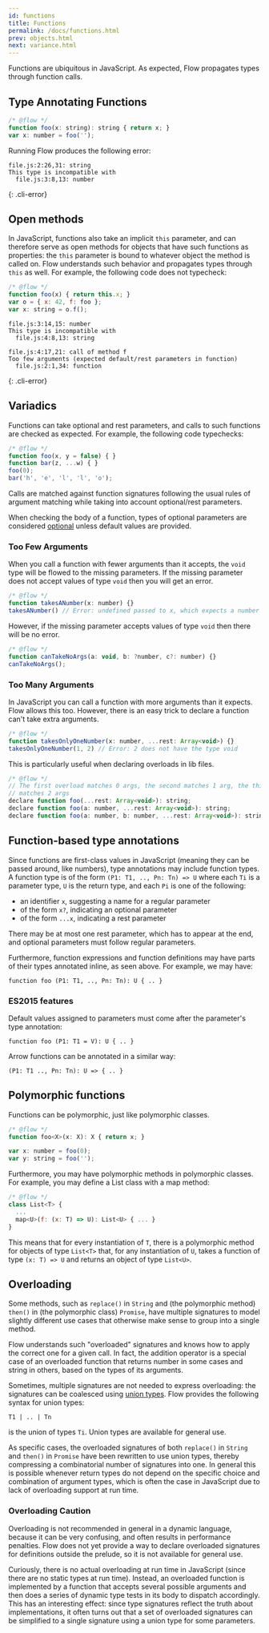 ```yaml
---
id: functions
title: Functions
permalink: /docs/functions.html
prev: objects.html
next: variance.html
---
```


Functions are ubiquitous in JavaScript. As expected, Flow propagates types through function calls.

## Type Annotating Functions

```js +line_numbers
/* @flow */
function foo(x: string): string { return x; }
var x: number = foo('');
```

Running Flow produces the following error:

```text
file.js:2:26,31: string
This type is incompatible with
  file.js:3:8,13: number
```
{: .cli-error}

## Open methods

In JavaScript, functions also take an implicit `this` parameter, and can
therefore serve as open methods for objects that have such functions as
properties: the `this` parameter is bound to whatever object the method is
called on. Flow understands such behavior and propagates types through `this`
as well. For example, the following code does not typecheck:

```js +line_numbers
/* @flow */
function foo(x) { return this.x; }
var o = { x: 42, f: foo };
var x: string = o.f();
```

```text
file.js:3:14,15: number
This type is incompatible with
  file.js:4:8,13: string

file.js:4:17,21: call of method f
Too few arguments (expected default/rest parameters in function)
  file.js:2:1,34: function
```
{: .cli-error}


## Variadics

Functions can take optional and rest parameters, and calls to such functions
are checked as expected. For example, the following code typechecks:

```js +line_numbers
/* @flow */
function foo(x, y = false) { }
function bar(z, ...w) { }
foo(0);
bar('h', 'e', 'l', 'l', 'o');
```

Calls are matched against function signatures following the usual rules of
argument matching while taking into account optional/rest parameters.

When checking the body of a function, types of optional parameters are considered [optional](http://flowtype.org/docs/nullable-types.html#_) unless default values are provided.

### Too Few Arguments

When you call a function with fewer arguments than it accepts, the `void` type
will be flowed to the missing parameters. If the missing parameter does not
accept values of type `void` then you will get an error.

```js +line_numbers
/* @flow */
function takesANumber(x: number) {}
takesANumber() // Error: undefined passed to x, which expects a number
```

However, if the missing parameter accepts values of type `void` then there will
be no error.

```js +line_numbers
/* @flow */
function canTakeNoArgs(a: void, b: ?number, c?: number) {}
canTakeNoArgs();
```

### Too Many Arguments

In JavaScript you can call a function with more arguments than it expects. Flow
allows this too. However, there is an easy trick to declare a function can't
take extra arguments.

```js +line_numbers
/* @flow */
function takesOnlyOneNumber(x: number, ...rest: Array<void>) {}
takesOnlyOneNumber(1, 2) // Error: 2 does not have the type void
```

This is particularly useful when declaring overloads in lib files.

```js +line_numbers
/* @flow */
// The first overload matches 0 args, the second matches 1 arg, the third
// matches 2 args
declare function foo(...rest: Array<void>): string;
declare function foo(a: number, ...rest: Array<void>): string;
declare function foo(a: number, b: number, ...rest: Array<void>): string;
```

## Function-based type annotations

Since functions are first-class values in JavaScript (meaning they can be
passed around, like numbers), type annotations may include function types. A
function type is of the form `(P1: T1, .., Pn: Tn) => U` where each `Ti` is a
parameter type, `U` is the return type, and each `Pi` is one of the following:

- an identifier `x`, suggesting a name for a regular parameter
- of the form `x?`, indicating an optional parameter
- of the form `...x`, indicating a rest parameter

There may be at most one rest parameter, which has to appear at the end, and
optional parameters must follow regular parameters.

Furthermore, function expressions and function definitions may have parts of
their types annotated inline, as seen above. For example, we may have:

`function foo (P1: T1, .., Pn: Tn): U { .. }`

### ES2015 features

Default values assigned to parameters must come after the parameter's type annotation:

`function foo (P1: T1 = V): U { .. }`

Arrow functions can be annotated in a similar way:

`(P1: T1 .., Pn: Tn): U => { .. }`

## Polymorphic functions
Functions can be polymorphic, just like polymorphic classes.

```js +line_numbers
/* @flow */
function foo<X>(x: X): X { return x; }

var x: number = foo(0);
var y: string = foo('');
```

Furthermore, you may have polymorphic methods in polymorphic classes. For
example, you may define a List class with a map method:

```js +line_numbers
/* @flow */
class List<T> {
  ...
  map<U>(f: (x: T) => U): List<U> { ... }
}
```

This means that for every instantiation of `T`, there is a polymorphic method
for objects of type `List<T>` that, for any instantiation of `U`, takes a
function of type `(x: T) => U` and returns an object of type `List<U>`.

## Overloading

Some methods, such as `replace()` in `String` and (the polymorphic method)
`then()` in (the polymorphic class) `Promise`, have multiple signatures to
model slightly different use cases that otherwise make sense to group into a single method.

Flow understands such "overloaded" signatures and knows how to apply the
correct one for a given call. In fact, the addition operator is a special case
of an overloaded function that returns number in some cases and string in
others, based on the types of its arguments.

Sometimes, multiple signatures are not needed to express overloading: the signatures can
be coalesced using [union types](http://flowtype.org/docs/union-intersection-types.html#_).
Flow provides the following syntax for union types:

`T1 | .. | Tn`

is the union of types `Ti`. Union types are available for general use.

As specific cases, the overloaded signatures of both `replace()` in `String` and `then()` in `Promise` have been rewritten to use union types, thereby compressing a combinatorial number of signatures into one. In general this is possible whenever return types do not depend on the specific choice and combination of argument types, which is often the case in JavaScript due to lack of overloading support at run time.

### Overloading Caution

Overloading is not recommended in general in a dynamic language, because it
can be very confusing, and often results in performance penalties. Flow does not yet provide a way to declare overloaded signatures for definitions outside the prelude, so it is not available for general use.

Curiously, there is no actual overloading at run time in JavaScript (since
there are no static types at run time). Instead, an overloaded function is
implemented by a function that accepts several possible arguments and then
does a series of dynamic type tests in its body to dispatch accordingly. This
has an interesting effect: since type signatures reflect the truth about
implementations, it often turns out that a set of overloaded signatures can be
simplified to a single signature using a union type for some parameters.
